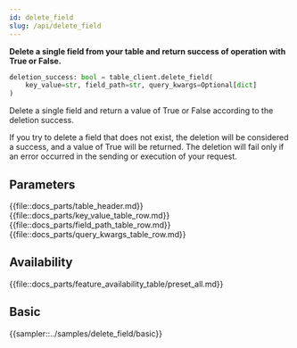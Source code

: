 ```yaml
---
id: delete_field
slug: /api/delete_field
---
```


**Delete a single field from your table and return success of operation with True or False.**

```python
deletion_success: bool = table_client.delete_field(
    key_value=str, field_path=str, query_kwargs=Optional[dict]
)
```

Delete a single field and return a value of True or False according to the deletion success.

If you try to delete a field that does not exist, the deletion will be considered a success, and a value of True will be
returned. The deletion will fail only if an error occurred in the sending or execution of your request.

## Parameters

{{file::docs_parts/table_header.md}}
{{file::docs_parts/key_value_table_row.md}}
{{file::docs_parts/field_path_table_row.md}}
{{file::docs_parts/query_kwargs_table_row.md}}

## Availability

{{file::docs_parts/feature_availability_table/preset_all.md}}

## Basic

{{sampler::../samples/delete_field/basic}}
 